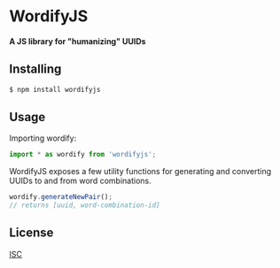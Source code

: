 # WordifyJS

#### A JS library for "humanizing" UUIDs

## Installing

```bash
$ npm install wordifyjs
```

## Usage

Importing wordify:

```js
import * as wordify from 'wordifyjs';
```

WordifyJS exposes a few utility functions for generating and converting UUIDs to and from word combinations.

```js
wordify.generateNewPair();
// returns [uuid, word-combination-id]
```

## License

[ISC](LICENSE)
